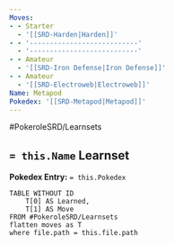 ```yaml
---
Moves:
- - Starter
  - '[[SRD-Harden|Harden]]'
- - '---------------------------'
  - '---------------------------'
- - Amateur
  - '[[SRD-Iron Defense|Iron Defense]]'
- - Amateur
  - '[[SRD-Electroweb|Electroweb]]'
Name: Metapod
Pokedex: '[[SRD-Metapod|Metapod]]'
---
```


#PokeroleSRD/Learnsets

## `= this.Name` Learnset

**Pokedex Entry:** `= this.Pokedex`

```dataview
TABLE WITHOUT ID
    T[0] AS Learned,
    T[1] AS Move
FROM #PokeroleSRD/Learnsets
flatten moves as T
where file.path = this.file.path
```
